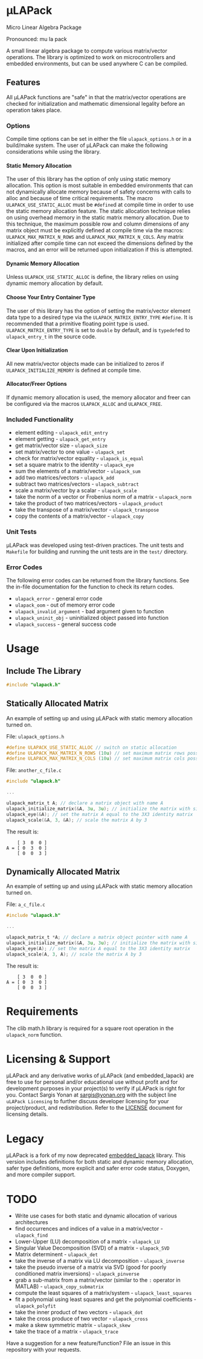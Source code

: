 # μLAPack
Micro Linear Algebra Package

Pronounced: mu la pack

A small linear algebra package to compute various matrix/vector operations.
The library is optimized to work on microcontrollers and embedded environments, but can be used anywhere C can be compiled.

## Features
All μLAPack functions are "safe" in that the matrix/vector operations are checked for initialization and mathematic dimensional legality before an operation takes place.

### Options
Compile time options can be set in either the file `ulapack_options.h` or in a build/make system. The user of μLAPack can make the following considerations while using the library.

#### Static Memory Allocation
The user of this library has the option of only using static memory allocation. This option is most suitable in embedded environments that can not dynamically allocate memory because of safety concerns with calls to alloc and because of time critical requirements. The macro `ULAPACK_USE_STATIC_ALLOC` must be `#define`d at compile time in order to use the static memory allocation feature. The static allocation technique relies on using overhead memory in the static matrix memory allocation. Due to this technique, the maximum possible row and column dimensions of any matrix object must be explicitly defined at compile time via the macros: `ULAPACK_MAX_MATRIX_N_ROWS` and `ULAPACK_MAX_MATRIX_N_COLS`. Any matrix initialized after compile time can not exceed the dimensions defined by the macros, and an error will be returned upon initialization if this is attempted.

#### Dynamic Memory Allocation
Unless `ULAPACK_USE_STATIC_ALLOC` is define, the library relies on using dynamic memory allocation by default.

#### Choose Your Entry Container Type
The user of this library has the option of setting the matrix/vector element data type to a desired type via the `ULAPACK_MATRIX_ENTRY_TYPE` `#define`. It is recommended that a primitive floating point type is used. `ULAPACK_MATRIX_ENTRY_TYPE` is set to `double` by default, and is `typedef`ed to `ulapack_entry_t` in the source code.

#### Clear Upon Initialization
All new matrix/vector objects made can be initialized to zeros if `ULAPACK_INITIALIZE_MEMORY` is defined at compile time.

#### Allocator/Freer Options
If dynamic memory allocation is used, the memory allocator and freer can be configured via the macros `ULAPACK_ALLOC` and `ULAPACK_FREE`.

### Included Functionality
* element editing - `ulapack_edit_entry`
* element getting - `ulapack_get_entry`
* get matrix/vector size - `ulapack_size`
* set matrix/vector to one value - `ulapack_set`
* check for matrix/vector equality - `ulapack_is_equal`
* set a square matrix to the identity - `ulapack_eye` 
* sum the elements of a matrix/vector - `ulapack_sum`
* add two matrices/vectors - `ulapack_add`
* subtract two matrices/vectors - `ulapack_subtract`
* scale a matrix/vector by a scalar - `ulapack_scale`
* take the norm of a vector or Frobenius norm of a matrix - `ulapack_norm`
* take the product of two matrices/vectors - `ulapack_product`
* take the transpose of a matrix/vector - `ulapack_transpose`
* copy the contents of a matrix/vector - `ulapack_copy`

### Unit Tests
μLAPack was developed using test-driven practices. The unit tests and `Makefile` for building and running the unit tests are in the `test/` directory.

### Error Codes
The following error codes can be returned from the library functions. See the in-file documentation for the function to check its return codes.

* `ulapack_error` -  general error code
* `ulapack_oom` - out of memory error code
* `ulapack_invalid_argument` - bad argument given to function
* `ulapack_uninit_obj` - uninitialized object passed into function
* `ulapack_success` - general success code

# Usage

## Include The Library
```C
#include "ulapack.h"

```

## Statically Allocated Matrix
An example of setting up and using μLAPack with static memory allocation turned on.

File: `ulapack_options.h`
```C
#define ULAPACK_USE_STATIC_ALLOC // switch on static allocation
#define ULAPACK_MAX_MATRIX_N_ROWS (10u) // set maximum matrix rows possible to 10
#define ULAPACK_MAX_MATRIX_N_COLS (10u) // set maximum matrix cols possible to 10

```
File: `another_c_file.c`
```C
#include "ulapack.h"

...

ulapack_matrix_t A; // declare a matrix object with name A
ulapack_initialize_matrix(&A, 3u, 3u); // initialize the matrix with size 3X3
ulapack_eye(&A); // set the matrix A equal to the 3X3 identity matrix
ulapack_scale(&A, 3, &A); // scale the matrix A by 3

```

The result is:
``` 
    [ 3  0  0 ]
A = [ 0  3  0 ]
    [ 0  0  3 ]
```

## Dynamically Allocated Matrix
An example of setting up and using μLAPack with static memory allocation turned on.

File: `a_c_file.c`
```C
#include "ulapack.h"

...

ulapack_matrix_t *A; // declare a matrix object pointer with name A
ulapack_initialize_matrix(&A, 3u, 3u); // initialize the matrix with size 3X3
ulapack_eye(A); // set the matrix A equal to the 3X3 identity matrix
ulapack_scale(A, 3, A); // scale the matrix A by 3

```

The result is:
``` 
    [ 3  0  0 ]
A = [ 0  3  0 ]
    [ 0  0  3 ]
```

# Requirements
The clib math.h library is required for a square root operation in the `ulapack_norm` function.

# Licensing & Support
μLAPack and any derivative works of μLAPack (and embedded_lapack) are free to use for personal and/or educational use without profit and for development purposes in your project(s) to verify if μLAPack is right for you. Contact Sargis Yonan at sargis@yonan.org with the subject line `uLAPack Licensing` to further discuss developer licensing for your project/product, and redistribution. Refer to the [LICENSE](LICENSE) document for licensing details.

# Legacy
μLAPack is a fork of my now deprecated [embedded_lapack](https://www.github.com/SargisYonan/embedded_lapack) library. This version includes definitions for both static and dynamic memory allocation, safer type definitions, more explicit and safer error code status, Doxygen, and more compiler support.

# TODO
* Write use cases for both static and dynamic allocation of various architectures
* find occurrences and indices of a value in a matrix/vector - `ulapack_find`
* Lower-Upper (LU) decomposition of a matrix - `ulapack_LU`
* Singular Value Decomposition (SVD) of a matrix - `ulapack_SVD`
* Matrix determinent - `ulapack_det`
* take the inverse of a matrix via LU decomposition - `ulapack_inverse`
* take the pseudo inverse of a matrix via SVD (good for poorly conditioned matrix inversions) - `ulapack_pinverse`
* grab a sub-matrix from a matrix/vector (similar to the `:` operator in MATLAB) - `ulapack_copy_submatrix`
* compute the least squares of a matrix/system - `ulapack_least_squares`
* fit a polynomial using least squares and get the polynomial coefficients - `ulapack_polyfit`
* take the inner product of two vectors - `ulapack_dot`
* take the cross produce of two vector - `ulapack_cross`
* make a skew symmetric matrix - `ulapack_skew`
* take the trace of a matrix - `ulapack_trace`

Have a suggestion for a new feature/function? File an issue in this repository with your requests.

